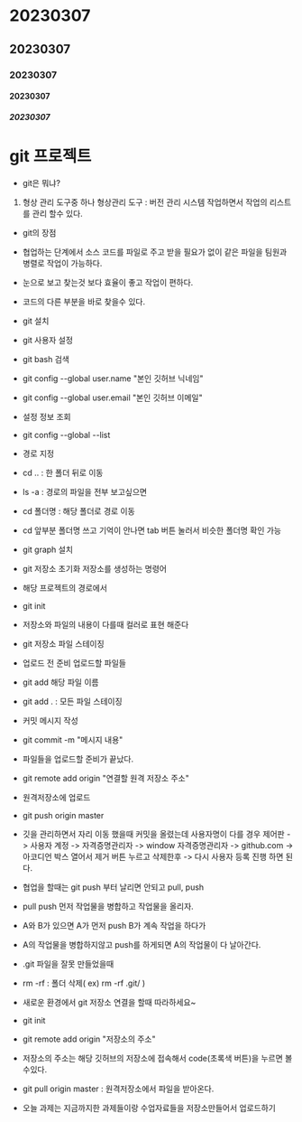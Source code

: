 # 20230307

<!-- md 문서 작성 -->
<!-- # 제목을 작성해주고  -->
<!-- h1~h5 태그랑 비슷하네? -->

## 20230307

### 20230307

#### 20230307

##### 20230307

<!-- - 리스트 형태 작성 -->

# git 프로젝트

- git은 뭐냐?

1. 형상 관리 도구중 하나
   형상관리 도구 : 버전 관리 시스템
   작업하면서 작업의 리스트를 관리 할수 있다.

- git의 장점
- 협업하는 단계에서 소스 코드를 파일로 주고 받을 필요가 없이 같은 파일을 팀원과 병렬로 작업이 가능하다.

- 눈으로 보고 찾는것 보다 효율이 좋고 작업이 편하다.

- 코드의 다른 부분을 바로 찾을수 있다.

- git 설치

- git 사용자 설정

- git bash 검색

- git config --global user.name "본인 깃허브 닉네임"
- git config --global user.email "본인 깃허브 이메일"

- 설정 정보 조회
- git config --global --list

- 경로 지정
- cd .. : 한 폴더 뒤로 이동
- ls -a : 경로의 파일을 전부 보고싶으면
- cd 폴더명 : 해당 폴더로 경로 이동
- cd 앞부분 폴더명 쓰고 기억이 안나면 tab 버튼 눌러서 비슷한 폴더명 확인 가능

- git graph 설치

- git 저장소 초기화 저장소를 생성하는 명령어
- 해당 프로젝트의 경로에서
- git init
- 저장소와 파일의 내용이 다를때 컬러로 표현 해준다

- git 저장소 파일 스테이징
- 업로드 전 준비 업로드할 파일들

- git add 해당 파일 이름
- git add . : 모든 파일 스테이징

- 커밋 메시지 작성
- git commit -m "메시지 내용"

- 파일들을 업로드할 준비가 끝났다.
- git remote add origin "연결할 원격 저장소 주소"

- 원격저장소에 업로드
- git push origin master

- 깃을 관리하면서 자리 이동 했을때 커밋을 올렸는데 사용자명이
  다를 경우 제어판 -> 사용자 계정 -> 자격증명관리자 -> window 자격증명관리자 -> github.com -> 아코디언 박스 열어서 제거 버튼 누르고 삭제한후 -> 다시 사용자 등록 진행 하면 된다.

- 협업을 할때는 git push 부터 날리면 안되고 pull, push
- pull push 먼저 작업물을 병합하고 작업물을 올리자.

- A와 B가 있으면 A가 먼저 push B가 계속 작업을 하다가
- A의 작업물을 병합하지않고 push를 하게되면 A의 작업물이 다 날아간다.

- .git 파일을 잘못 만들었을때
- rm -rf : 폴더 삭제( ex) rm -rf .git/ )

- 새로운 환경에서 git 저장소 연결을 할때 따라하세요~

- git init
- git remote add origin "저장소의 주소"
- 저장소의 주소는 해당 깃허브의 저장소에 접속해서 code(초록색 버튼)을 누르면
  볼수있다.

- git pull origin master : 원격저장소에서 파일을 받아온다.

- 오늘 과제는 지금까지한 과제들이랑 수업자료들을 저장소만들어서 업로드하기
